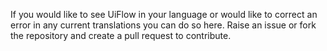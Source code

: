 If you would like to see UiFlow in your language or would like to correct an error in any current translations you can do so here. Raise an issue or fork the repository and create a pull request to contribute.